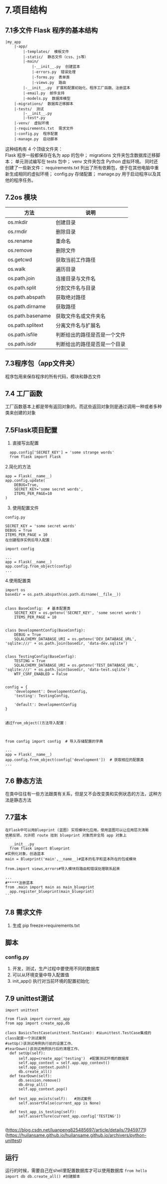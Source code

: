 # 7.项目结构
  ## 7.1多文件 Flask 程序的基本结构
```
|my_app
    |-app/
        |-templates/  模板文件
        |-static/  静态文件（css、js等）
        |-main/
            |-__init__.py  创建蓝本
            |-errors.py  错误处理
            |-forms.py  表单类
            |-views.py  路由
        |-__init__.py  扩展和配置初始化、程序工厂函数、注册蓝本               
        |-email.py  邮件支持
        |-models.py  数据库模型
    |-migrations/  数据库迁移脚本
    |-tests/  测试
        |-__init__.py
        |-test*.py
    |-venv/  虚拟环境
    |-requirements.txt  需求文件
    |-config.py  程序配置
    |-manage.py  启动脚本
```
  

    
   这种结构有 4 个顶级文件夹：  
   Flask 程序一般都保存在名为 app 的包中；
   migrations 文件夹包含数据库迁移脚本；
   单元测试编写在 tests 包中；
   venv 文件夹包含 Python 虚拟环境。
   同时还创建了一些新文件：
   requirements.txt 列出了所有依赖包，便于在其他电脑中重新生成相同的虚拟环境；
   config.py 存储配置；
   manage.py 用于启动程序以及其他的程序任务。


  ## 7.2os 模块
方法|说明
----|----
os.mkdir|创建目录
os.rmdir|删除目录
os.rename|重命名
os.remove|删除文件
os.getcwd|获取当前工作路径
os.walk	|遍历目录
os.path.join|连接目录与文件名
os.path.split|分割文件名与目录
os.path.abspath	|获取绝对路径
os.path.dirname	|获取路径
os.path.basename|获取文件名或文件夹名
os.path.splitext|分离文件名与扩展名
os.path.isfile|判断给出的路径是否是一个文件
os.path.isdir|判断给出的路径是否是一个目录

  ## 7.3程序包（app文件夹）
  程序包用来保存程序的所有代码，模块和静态文件
  ## 7.4 工厂函数
  工厂函数基本上都是带有返回对象的。而这些返回对象则是通过调用一种或者多种类来创建的对象
  
  ## 7.5Flask项目配置
  1. 直接写出配置 
  ```
    app.config['SECRET_KEY'] = 'some strange words'
    from flask import Flask
  ```
  2.简化的方法
  ```
  app = Flask(__name__)
  app.config.update(
      DEBUG=True,
      SECRET_KEY='some secret words',
      ITEMS_PER_PAGE=10
  )
  ```
  3. 使用配置文件
  ```
  config.py

SECRET_KEY = 'some secret words'
DEBUG = True
ITEMS_PER_PAGE = 10
在创建程序实例后导入配置：

import config

...
app = Flask(__name__)
app.config.from_object(config)
...
```
4.使用配置类
```
import os
basedir = os.path.abspath(os.path.dirname(__file__))


class BaseConfig:  # 基本配置类
    SECRET_KEY = os.getenv('SECRET_KEY', 'some secret words')
    ITEMS_PER_PAGE = 10


class DevelopmentConfig(BaseConfig):
    DEBUG = True
    SQLALCHEMY_DATABASE_URI = os.getenv('DEV_DATABASE_URL', 'sqlite:///' + os.path.join(basedir, 'data-dev.sqlite')


class TestingConfig(BaseConfig):
    TESTING = True
    SQLALCHEMY_DATABASE_URI = os.getenv('TEST_DATABASE_URL', 'sqlite:///' + os.path.join(basedir, 'data-test.sqlite')
    WTF_CSRF_ENABLED = False


config = {
    'development': DevelopmentConfig,
    'testing': TestingConfig,

    'default': DevelopmentConfig
}


通过from_object()方法导入配置：



from config import config  # 导入存储配置的字典

...
app = Flask(__name__)
app.config.from_object(config['development'])  # 获取相应的配置类
...
```
  ## 7.6 静态方法
  在类中往往有一些方法跟类有关系，但是又不会改变类和实例状态的方法，这种方法是静态方法
 
  ## 7.7蓝本
    在Flask中可以用Blueprint (蓝图) 实现模块化应用，使用蓝图可以让应用层次清晰
    依赖反转，允许把 route 挂到 blueprint 对象而非全局 app 对象上
    ```
      __init__.py
      from flask import Blueprint
    #实例化对象，创造蓝本
    main = Blueprint('main',__name__)#蓝本的名字和蓝本所在的包或模块

    from.import views,errors#导入模块将路由和错误处理联系起来
    
    ...
    #*****注册蓝本
    from .main import main as main_blueprint
	  app.register_blueprint(main_blueprint)
    ```
 
 
  ## 7.8 需求文件
1. 生成
  pip freeze>requirements.txt
  ## 脚本
  ### config.py
1. 开发，测试，生产过程中要使用不同的数据库
2. 可以从环境变量中导入配置值
3. init_app() 执行对当前环境的配置初始化
 ## 7.9 unittest测试
  ```
  import unittest

from flask import current_app
from app import create_app,db

class BasicsTestCase(unittest.TestCase): #从unittest.TestCase集成的class就是一个测试案例
#setUp()该测试用例执行前的设置工作、 
#tearDown()该测试用例执行后的清理工作、
	def setUp(self):
		self.app=create_app('testing')  #配置测试环境的数据库
		self.app_context = self.app.app_context()
		self.app_context.push()
		db.create_all()
	def tearDown(self):
		db.session.remove()
		db.drop_all()
		self.app_context.pop()
	
	def test_app_exists(self):   #测试案例
		self.assertFalse(current_app is None)
		
	def test_app_is_testing(self):
		self.assertTure(current_app.config['TESTING'])
		
  ```
(https://blog.csdn.net/luanpeng825485697/article/details/79459771)
(https://huilansame.github.io/huilansame.github.io/archivers/python-unittest)
	
  ## 运行
  运行的时候，需要自己在shell里配置数据库才可以使用数据库 
      ```
      from hello import db
      db.create_all() #创建脚本
      ```
  
    
      

 
  
